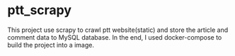 # ptt_scrapy
This project use scrapy to crawl ptt website(static) and store the article and comment data to MySQL database.
In the end, I used docker-compose to build the project into a image. 
